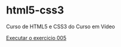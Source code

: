 # html5-css3
 Curso de HTML5 e CSS3 do Curso em Vídeo
 
<a href="https://fabriciacastrogithub.github.io/html5-css3/exercicios/ex005/index.html" target="_blank" rel="external">Executar o exercicio 005 </a>
